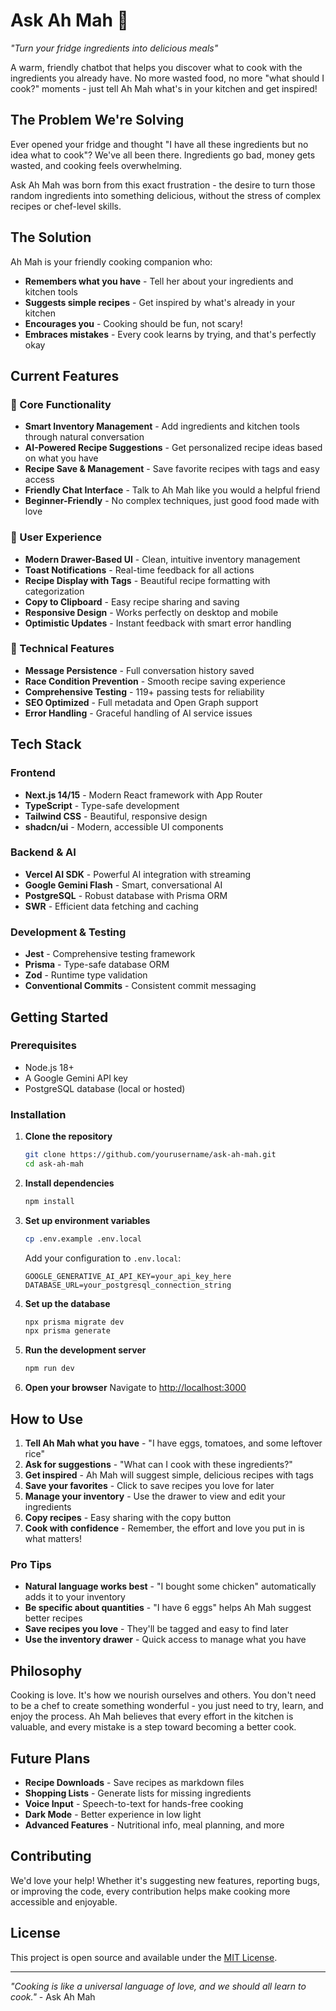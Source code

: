 # Ask Ah Mah 🍳

_"Turn your fridge ingredients into delicious meals"_

A warm, friendly chatbot that helps you discover what to cook with the ingredients you already have. No more wasted food, no more "what should I cook?" moments - just tell Ah Mah what's in your kitchen and get inspired!

## The Problem We're Solving

Ever opened your fridge and thought "I have all these ingredients but no idea what to cook"? We've all been there. Ingredients go bad, money gets wasted, and cooking feels overwhelming.

Ask Ah Mah was born from this exact frustration - the desire to turn those random ingredients into something delicious, without the stress of complex recipes or chef-level skills.

## The Solution

Ah Mah is your friendly cooking companion who:

- **Remembers what you have** - Tell her about your ingredients and kitchen tools
- **Suggests simple recipes** - Get inspired by what's already in your kitchen
- **Encourages you** - Cooking should be fun, not scary!
- **Embraces mistakes** - Every cook learns by trying, and that's perfectly okay

## Current Features

### 🍳 Core Functionality

- **Smart Inventory Management** - Add ingredients and kitchen tools through natural conversation
- **AI-Powered Recipe Suggestions** - Get personalized recipe ideas based on what you have
- **Recipe Save & Management** - Save favorite recipes with tags and easy access
- **Friendly Chat Interface** - Talk to Ah Mah like you would a helpful friend
- **Beginner-Friendly** - No complex techniques, just good food made with love

### 🎨 User Experience

- **Modern Drawer-Based UI** - Clean, intuitive inventory management
- **Toast Notifications** - Real-time feedback for all actions
- **Recipe Display with Tags** - Beautiful recipe formatting with categorization
- **Copy to Clipboard** - Easy recipe sharing and saving
- **Responsive Design** - Works perfectly on desktop and mobile
- **Optimistic Updates** - Instant feedback with smart error handling

### 🔧 Technical Features

- **Message Persistence** - Full conversation history saved
- **Race Condition Prevention** - Smooth recipe saving experience
- **Comprehensive Testing** - 119+ passing tests for reliability
- **SEO Optimized** - Full metadata and Open Graph support
- **Error Handling** - Graceful handling of AI service issues

## Tech Stack

### Frontend

- **Next.js 14/15** - Modern React framework with App Router
- **TypeScript** - Type-safe development
- **Tailwind CSS** - Beautiful, responsive design
- **shadcn/ui** - Modern, accessible UI components

### Backend & AI

- **Vercel AI SDK** - Powerful AI integration with streaming
- **Google Gemini Flash** - Smart, conversational AI
- **PostgreSQL** - Robust database with Prisma ORM
- **SWR** - Efficient data fetching and caching

### Development & Testing

- **Jest** - Comprehensive testing framework
- **Prisma** - Type-safe database ORM
- **Zod** - Runtime type validation
- **Conventional Commits** - Consistent commit messaging

## Getting Started

### Prerequisites

- Node.js 18+
- A Google Gemini API key
- PostgreSQL database (local or hosted)

### Installation

1. **Clone the repository**

   ```bash
   git clone https://github.com/yourusername/ask-ah-mah.git
   cd ask-ah-mah
   ```

2. **Install dependencies**

   ```bash
   npm install
   ```

3. **Set up environment variables**

   ```bash
   cp .env.example .env.local
   ```

   Add your configuration to `.env.local`:

   ```
   GOOGLE_GENERATIVE_AI_API_KEY=your_api_key_here
   DATABASE_URL=your_postgresql_connection_string
   ```

4. **Set up the database**

   ```bash
   npx prisma migrate dev
   npx prisma generate
   ```

5. **Run the development server**

   ```bash
   npm run dev
   ```

6. **Open your browser**
   Navigate to [http://localhost:3000](http://localhost:3000)

## How to Use

1. **Tell Ah Mah what you have** - "I have eggs, tomatoes, and some leftover rice"
2. **Ask for suggestions** - "What can I cook with these ingredients?"
3. **Get inspired** - Ah Mah will suggest simple, delicious recipes with tags
4. **Save your favorites** - Click to save recipes you love for later
5. **Manage your inventory** - Use the drawer to view and edit your ingredients
6. **Copy recipes** - Easy sharing with the copy button
7. **Cook with confidence** - Remember, the effort and love you put in is what matters!

### Pro Tips

- **Natural language works best** - "I bought some chicken" automatically adds it to your inventory
- **Be specific about quantities** - "I have 6 eggs" helps Ah Mah suggest better recipes
- **Save recipes you love** - They'll be tagged and easy to find later
- **Use the inventory drawer** - Quick access to manage what you have

## Philosophy

Cooking is love. It's how we nourish ourselves and others. You don't need to be a chef to create something wonderful - you just need to try, learn, and enjoy the process. Ah Mah believes that every effort in the kitchen is valuable, and every mistake is a step toward becoming a better cook.

## Future Plans

- **Recipe Downloads** - Save recipes as markdown files
- **Shopping Lists** - Generate lists for missing ingredients
- **Voice Input** - Speech-to-text for hands-free cooking
- **Dark Mode** - Better experience in low light
- **Advanced Features** - Nutritional info, meal planning, and more

## Contributing

We'd love your help! Whether it's suggesting new features, reporting bugs, or improving the code, every contribution helps make cooking more accessible and enjoyable.

## License

This project is open source and available under the [MIT License](LICENSE).

---

_"Cooking is like a universal language of love, and we should all learn to cook."_ - Ask Ah Mah
